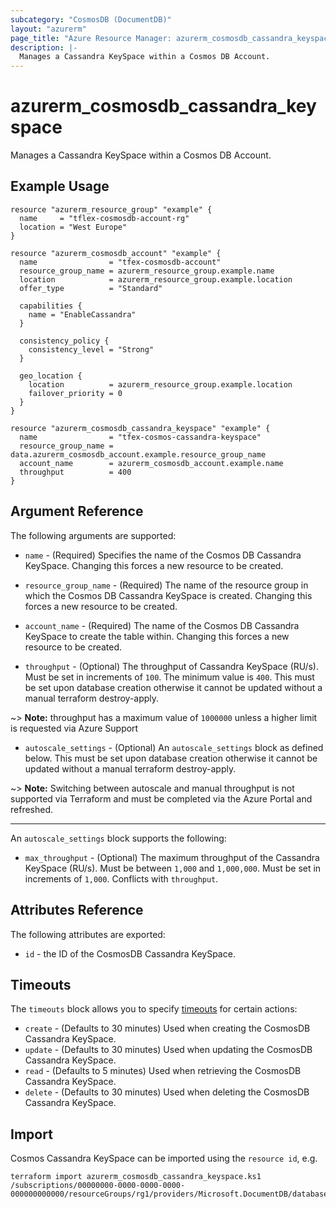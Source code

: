 ```yaml
---
subcategory: "CosmosDB (DocumentDB)"
layout: "azurerm"
page_title: "Azure Resource Manager: azurerm_cosmosdb_cassandra_keyspace"
description: |-
  Manages a Cassandra KeySpace within a Cosmos DB Account.
---
```


# azurerm_cosmosdb_cassandra_keyspace

Manages a Cassandra KeySpace within a Cosmos DB Account.

## Example Usage

```hcl
resource "azurerm_resource_group" "example" {
  name     = "tflex-cosmosdb-account-rg"
  location = "West Europe"
}

resource "azurerm_cosmosdb_account" "example" {
  name                = "tfex-cosmosdb-account"
  resource_group_name = azurerm_resource_group.example.name
  location            = azurerm_resource_group.example.location
  offer_type          = "Standard"

  capabilities {
    name = "EnableCassandra"
  }

  consistency_policy {
    consistency_level = "Strong"
  }

  geo_location {
    location          = azurerm_resource_group.example.location
    failover_priority = 0
  }
}

resource "azurerm_cosmosdb_cassandra_keyspace" "example" {
  name                = "tfex-cosmos-cassandra-keyspace"
  resource_group_name = data.azurerm_cosmosdb_account.example.resource_group_name
  account_name        = azurerm_cosmosdb_account.example.name
  throughput          = 400
}
```

## Argument Reference

The following arguments are supported:

* `name` - (Required) Specifies the name of the Cosmos DB Cassandra KeySpace. Changing this forces a new resource to be created.

* `resource_group_name` - (Required) The name of the resource group in which the Cosmos DB Cassandra KeySpace is created. Changing this forces a new resource to be created.

* `account_name` - (Required) The name of the Cosmos DB Cassandra KeySpace to create the table within. Changing this forces a new resource to be created.

* `throughput` - (Optional) The throughput of Cassandra KeySpace (RU/s). Must be set in increments of `100`. The minimum value is `400`. This must be set upon database creation otherwise it cannot be updated without a manual terraform destroy-apply.

~> **Note:** throughput has a maximum value of `1000000` unless a higher limit is requested via Azure Support

* `autoscale_settings` - (Optional) An `autoscale_settings` block as defined below. This must be set upon database creation otherwise it cannot be updated without a manual terraform destroy-apply.

~> **Note:** Switching between autoscale and manual throughput is not supported via Terraform and must be completed via the Azure Portal and refreshed. 

---

An `autoscale_settings` block supports the following:

* `max_throughput` - (Optional) The maximum throughput of the Cassandra KeySpace (RU/s). Must be between `1,000` and `1,000,000`. Must be set in increments of `1,000`. Conflicts with `throughput`.


## Attributes Reference

The following attributes are exported:

* `id` - the ID of the CosmosDB Cassandra KeySpace.

## Timeouts

The `timeouts` block allows you to specify [timeouts](https://www.terraform.io/docs/configuration/resources.html#timeouts) for certain actions:

* `create` - (Defaults to 30 minutes) Used when creating the CosmosDB Cassandra KeySpace.
* `update` - (Defaults to 30 minutes) Used when updating the CosmosDB Cassandra KeySpace.
* `read` - (Defaults to 5 minutes) Used when retrieving the CosmosDB Cassandra KeySpace.
* `delete` - (Defaults to 30 minutes) Used when deleting the CosmosDB Cassandra KeySpace.

## Import

Cosmos Cassandra KeySpace can be imported using the `resource id`, e.g.

```shell
terraform import azurerm_cosmosdb_cassandra_keyspace.ks1 /subscriptions/00000000-0000-0000-0000-000000000000/resourceGroups/rg1/providers/Microsoft.DocumentDB/databaseAccounts/account1/cassandraKeyspaces/ks1
```
